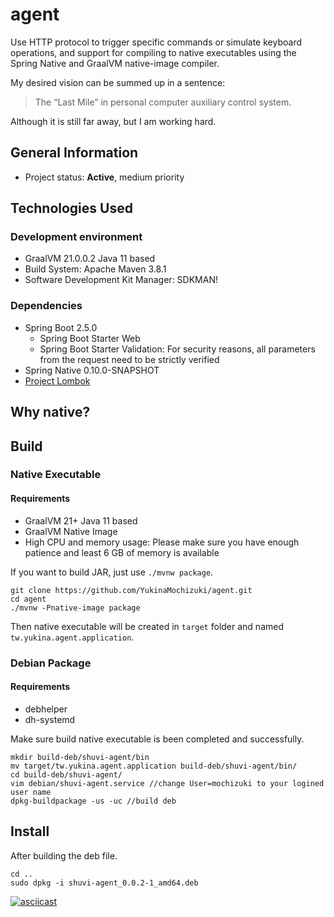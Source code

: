 # agent

Use HTTP protocol to trigger specific commands or simulate keyboard operations, and support for compiling to native executables using the Spring Native and GraalVM native-image compiler.

My desired vision can be summed up in a sentence:

> The “Last Mile” in personal computer auxiliary control system.

Although it is still far away, but I am working hard.

## General Information
- Project status: **Active**, medium priority

## Technologies Used
### Development environment
- GraalVM 21.0.0.2 Java 11 based
- Build System: Apache Maven 3.8.1
- Software Development Kit Manager: SDKMAN!

### Dependencies
- Spring Boot 2.5.0
  - Spring Boot Starter Web
  - Spring Boot Starter Validation: For security reasons, all parameters from the request need to be strictly verified
- Spring Native 0.10.0-SNAPSHOT
- [Project Lombok](https://projectlombok.org/)

## Why native?


## Build
### Native Executable
#### Requirements
- GraalVM 21+ Java 11 based
- GraalVM Native Image
- High CPU and memory usage: Please make sure you have enough patience and least 6 GB of memory is available

If you want to build JAR, just use `./mvnw package`.

```Shell
git clone https://github.com/YukinaMochizuki/agent.git
cd agent
./mvnw -Pnative-image package
```

Then native executable will be created in `target` folder and named `tw.yukina.agent.application`.

### Debian Package
#### Requirements
- debhelper
- dh-systemd

Make sure build native executable is been completed and successfully.

```Shell
mkdir build-deb/shuvi-agent/bin
mv target/tw.yukina.agent.application build-deb/shuvi-agent/bin/
cd build-deb/shuvi-agent/
vim debian/shuvi-agent.service //change User=mochizuki to your logined user name
dpkg-buildpackage -us -uc //build deb
```
## Install

After building the deb file.

```Shell
cd ..
sudo dpkg -i shuvi-agent_0.0.2-1_amd64.deb
```

[![asciicast](https://asciinema.org/a/E4gkPLOrJKZaTl32t9SThcYtX.svg)](https://asciinema.org/a/E4gkPLOrJKZaTl32t9SThcYtX)

